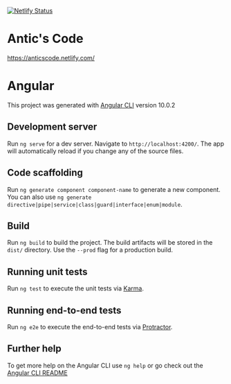 [![Netlify Status](https://api.netlify.com/api/v1/badges/c4b181e6-e1fb-43f4-9522-b13271108267/deploy-status)](https://app.netlify.com/sites/anticscode/deploys)

# Antic's Code

https://anticscode.netlify.com/

# Angular

This project was generated with [Angular CLI](https://github.com/angular/angular-cli) version 10.0.2

## Development server

Run `ng serve` for a dev server. Navigate to `http://localhost:4200/`. The app will automatically reload if you change any of the source files.

## Code scaffolding

Run `ng generate component component-name` to generate a new component. You can also use `ng generate directive|pipe|service|class|guard|interface|enum|module`.

## Build

Run `ng build` to build the project. The build artifacts will be stored in the `dist/` directory. Use the `--prod` flag for a production build.

## Running unit tests

Run `ng test` to execute the unit tests via [Karma](https://karma-runner.github.io).

## Running end-to-end tests

Run `ng e2e` to execute the end-to-end tests via [Protractor](http://www.protractortest.org/).

## Further help

To get more help on the Angular CLI use `ng help` or go check out the [Angular CLI README](https://github.com/angular/angular-cli/blob/master/README.md)
